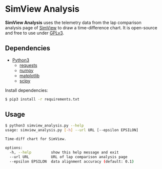 # SimView Analysis

**SimView Analysis** uses the telemetry data from the lap comparison analysis page of [SimView](https://www.overtake.gg/downloads/simview.35249/) to draw a time-difference chart. It is open-source and free to use under [GPLv3](https://www.gnu.org/licenses/gpl-3.0.txt).

## Dependencies

* [Python3](https://www.python.org/)
  * [requests](https://github.com/psf/requests)
  * [numpy](https://github.com/numpy/numpy)
  * [matplotlib](https://github.com/matplotlib/matplotlib)
  * [scipy](https://github.com/scipy/scipy)

Install dependencies:

```bash
$ pip3 install -r requirements.txt
```

## Usage

```bash
$ python3 simview_analysis.py --help
usage: simview_analysis.py [-h] --url URL [--epsilon EPSILON]

Time-diff chart for SimView.

options:
  -h, --help         show this help message and exit
  --url URL          URL of lap comparison analysis page
  --epsilon EPSILON  data alignment accuracy (default: 0.1)
```
